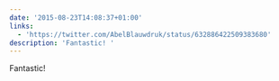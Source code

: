 ```yaml
---
date: '2015-08-23T14:08:37+01:00'
links:
  - 'https://twitter.com/AbelBlauwdruk/status/632886422509383680'
description: 'Fantastic! '
---
```

Fantastic! 
